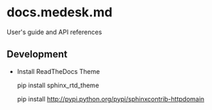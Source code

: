 docs.medesk.md
==============

User's guide and API references

Development
--------------

- Install ReadTheDocs Theme

    pip install sphinx_rtd_theme

    pip install http://pypi.python.org/pypi/sphinxcontrib-httpdomain
